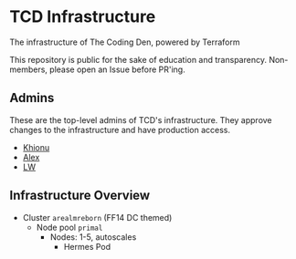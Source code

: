 # TCD Infrastructure
The infrastructure of The Coding Den, powered by Terraform

This repository is public for the sake of education and transparency. Non-members, please open an Issue before PR'ing.

## Admins
These are the top-level admins of TCD's infrastructure. They approve changes to the infrastructure and have production access.
- [Khionu](https://github.com/khionu)
- [Alex](https://github.com/obliv1on)
- [LW](https://github.com/linuswillner)

## Infrastructure Overview
- Cluster `arealmreborn` (FF14 DC themed)
  - Node pool `primal`
    - Nodes: 1-5, autoscales
      - Hermes Pod